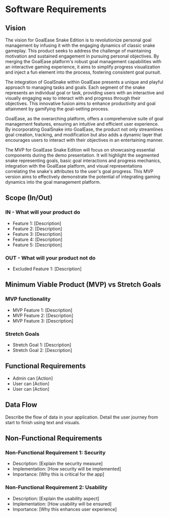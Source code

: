 # Software Requirements

## Vision

The vision for GoalEase Snake Edition is to revolutionize personal goal management by infusing it with the engaging dynamics of classic snake gameplay. This product seeks to address the challenge of maintaining motivation and sustained engagement in pursuing personal objectives. By merging the GoalEase platform's robust goal management capabilities with an interactive gaming experience, it aims to simplify progress visualization and inject a fun element into the process, fostering consistent goal pursuit.

The integration of GoalSnake within GoalEase presents a unique and playful approach to managing tasks and goals. Each segment of the snake represents an individual goal or task, providing users with an interactive and visually engaging way to interact with and progress through their objectives. This innovative fusion aims to enhance productivity and goal attainment by gamifying the goal-setting process.

GoalEase, as the overarching platform, offers a comprehensive suite of goal management features, ensuring an intuitive and efficient user experience. By incorporating GoalSnake into GoalEase, the product not only streamlines goal creation, tracking, and modification but also adds a dynamic layer that encourages users to interact with their objectives in an entertaining manner.

The MVP for GoalEase Snake Edition will focus on showcasing essential components during the demo presentation. It will highlight the segmented snake representing goals, basic goal interactions and progress mechanics, integration with the GoalEase platform, and visual representations correlating the snake's attributes to the user's goal progress. This MVP version aims to effectively demonstrate the potential of integrating gaming dynamics into the goal management platform.

## Scope (In/Out)
### IN - What will your product do
- Feature 1: [Description]
- Feature 2: [Description]
- Feature 3: [Description]
- Feature 4: [Description]
- Feature 5: [Description]

### OUT - What will your product not do
- Excluded Feature 1: [Description]

## Minimum Viable Product (MVP) vs Stretch Goals
### MVP functionality
- MVP Feature 1: [Description]
- MVP Feature 2: [Description]
- MVP Feature 3: [Description]

### Stretch Goals
- Stretch Goal 1: [Description]
- Stretch Goal 2: [Description]

## Functional Requirements
- Admin can [Action]
- User can [Action]
- User can [Action]

## Data Flow
Describe the flow of data in your application. Detail the user journey from start to finish using text and visuals.

## Non-Functional Requirements
### Non-Functional Requirement 1: Security
- Description: [Explain the security measure]
- Implementation: [How security will be implemented]
- Importance: [Why this is critical for the app]

### Non-Functional Requirement 2: Usability
- Description: [Explain the usability aspect]
- Implementation: [How usability will be ensured]
- Importance: [Why this enhances user experience]
